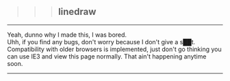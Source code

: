 
>>> ## linedraw

<hr/>
Yeah, dunno why I made this, I was bored.<br/>
Uhh, if you find any bugs, don't worry because I don't give a s██t.<br/>
Compatibility with older browsers is implemented, just don't go thinking you can use IE3 and view this page normally. That ain't happening anytime soon.
<hr/>
